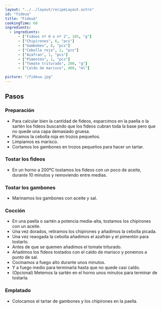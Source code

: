 ```yaml
---
layout: "../../layout/recipeLayout.astro"
id: "fideua"
title: "Fideuà"
cookingTime: 60
ingredients:
  - ingredients:
      - ["Fideos nº 0 o nº 2", 185, "g"]
      - ["Chipirones", 6, "pcs"]
      - ["Gambobes", 8, "pcs"]
      - ["Cebolla roja", 1, "pcs"]
      - ["Azafran", 1, "pcs"]
      - ["Pimentón", 1, "pcs"]
      - ["Tomate triturado", 200, "g"]
      - ["Caldo de marisco", 400, "ml"]

picture: "/fideua.jpg"
---
```


## Pasos

### Preparación

- Para calcular bien la cantidad de fideos, esparcimos en la paella o la sartén los fideos buscando que los fideos cubran toda la base pero que no quede una capa demasiado gruesa.
- Picamos la cebolla roja en trozos pequeños.
- Limpiamos es marisco.
- Cortamos los gambones en trozos pequeños para hacer un tartar.

### Tostar los fideos

- En un horno a 200ºC tostamos los fideos con un poco de aceite, durante 10 minutos y removiendo entre medias.

### Tostar los gambones
- Marinamos los gambones con aceite y sal.
### Cocción

- En una paella o sartén a potencia media-alta, tostamos los chipirones con un aceite.
- Una vez dorados, retiramos los chipirones y añadimos la cebolla picada.
- Una vez reaogada la cebolla añadimos el azafrán y el pimentón para tostarlo.
- Antes de que se quemen añadimos el tomate triturado.
- Añadimos los fideos tostados con el caldo de marisco y ponemos a punto de sal.
- Cocinamos a fuego alto durante unos minutos.
- Y a fuego medio para terminarla hasta que no quede casi caldo.
- (Opcional) Metemos la sartén en el horno unos minutos para terminar de tostarla.

### Emplatado
- Colocamos el tartar de gambones y los chipirones en la paella.